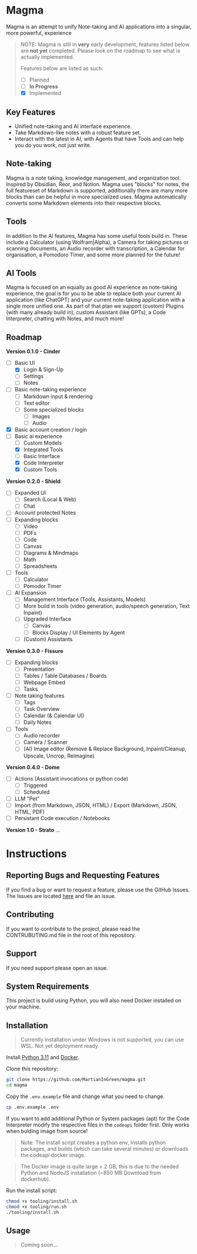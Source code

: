 # Magma
Magma is an attempt to unify Note-taking and AI applications into a singular, more powerful, experience

> NOTE: Magma is still in **very** early development, features listed below are **not yet** completed. Please look on the roadmap to see what is actually implemented.
>
> Features below are listed as such:
> - [ ] Planned
> - [ ] **In Progress**
> - [x] Implemented

## Key Features 
- Unified note-taking and AI interface experience.
- Take Markdown-like notes with a robust feature set.
- Interact with the latest in AI, with Agents that have Tools and can help you do you work, not just write. 

## Note-taking
Magma is a note taking, knowledge management, and organization tool. Inspired by Obsidian, Reor, and Notion. 
Magma uses "blocks" for notes, the full featureset of Markdown is supported, additionally there are many more blocks than can be helpful in more specialized uses. Magma automatically converts some Markdown elements into their respective blocks.

## Tools
In addition to the AI features, Magma has some useful tools build in. These include a Calculator (using Wolfram|Alpha), a Camera for taking pictures or scanning documents, an Audio recorder with transcription, a Calendar for organisation, a Pomodoro Timer, and some more planned for the future!

## AI Tools
Magma is focused on an equally as good AI experience as note-taking experience, the goal is for you to be able to replace both your current AI application (like ChatGPT) and your current note-taking application with a single more unified one.
As part of that plan we support (custom) Plugins (with many already build in), custom Assistant (like GPTs), a Code Interpreter, chatting with Notes, and much more!

## Roadmap

**Version 0.1.0 - Cinder**
- [ ] Basic UI 
  - [x] Login & Sign-Up
  - [ ] Settings
  - [ ] Notes
- [ ] Basic note-taking experience
  - [ ] Markdown input & rendering
  - [ ] Text editor
  - [ ] Some specialized blocks
    - [ ] Images
    - [ ] Audio
- [x] Basic account creation / login
- [ ] Basic ai experience
  - [ ] Custom Models
  - [x] Integrated Tools
  - [ ] Basic Interface
  - [x] Code Interpreter
  - [x] Custom Tools

**Version 0.2.0 - Shield**
- [ ] Expanded UI
  - [ ] Search (Local & Web)
  - [ ] Chat
- [ ] Account protected Notes 
- [ ] Expanding blocks
  - [ ] Video
  - [ ] PDFs
  - [ ] Code
  - [ ] Canvas
  - [ ] Diagrams & Mindmaps
  - [ ] Math
  - [ ] Spreadsheets 
- [ ] Tools
  - [ ] Calculator
  - [ ] Pomodor Timer
- [ ] AI Expansion
  - [ ] Management Interface (Tools, Assistants, Models)
  - [ ] More build in tools (video generation, audio/speech generation, Text Inpaint)
  - [ ] Upgraded Interface
    - [ ] Canvas
    - [ ] Blocks Display / UI Elements by Agent
  - [ ] (Custom) Assistants

**Version 0.3.0 - Fissure**
- [ ] Expanding blocks
  - [ ] Presentation
  - [ ] Tables / Table Databases / Boards
  - [ ] Webpage Embed
  - [ ] Tasks
- [ ] Note taking features
  - [ ] Tags
  - [ ] Task Overview
  - [ ] Calendar (& Calendar UI)
  - [ ] Daily Notes
- [ ] Tools
  - [ ] Audio recorder
  - [ ] Camera / Scanner
  - [ ] (AI) Image editor (Remove & Replace Background, Inpaint/Cleanup, Upscale, Uncrop, Reimagine)

**Version 0.4.0 - Dome**
- [ ] Actions (Assistant invocations or python code)
  - [ ] Triggered
  - [ ] Scheduled 
- [ ] LLM "Pet" 
- [ ] Import (from Markdown, JSON, HTML) / Export (Markdown, JSON, HTML, PDF)
- [ ] Persistant Code execution / Notebooks

**Version 1.0 - Strato**
...

# Instructions

## Reporting Bugs and Requesting Features
If you find a bug or want to request a feature, please use the GitHub Issues. The Issues are located [here](https://github.com/MartianInGreen/magma/issues) and file an issue.

## Contributing
If you want to contribute to the project, please read the CONTRUBUTING.md file in the root of this repository.

## Support
If you need support please open an issue.

## System Requirements

This project is build using Python, you will also need Docker installed on your machine. 

## Installation

> Currently installation under Windows is not supported, you can use WSL. Not yet deployment ready.

Install [Python 3.11](https://www.python.org/) and [Docker](https://www.docker.com/).

Clone this repository: 
```bash
git clone https://github.com/MartianInGreen/magma.git
cd magma
```

Copy the `.env.example` file and change what you need to change.

```bash
cp .env.example .env
```

If you want to add additional Python or System packages (apt) for the Code Interpreter modify the respective files in the `codeapi` folder first. Only works when bulding image from source!

> Note: The install script creates a python env, installs python packages, and builds (which can take several minutes) or downloads the codeapi docker image.

> The Docker image is quite large > 2 GB, this is due to the needed Python and NodeJS installation (~850 MB Download from dockerhub).

Run the install script:
```bash
chmod +x tooling/install.sh
chmod +x tooling/run.sh
./tooling/install.sh
```

## Usage

> Coming soon...
